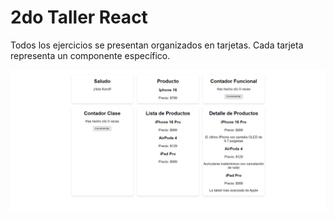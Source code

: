 # 2do Taller React

Todos los ejercicios se presentan organizados en tarjetas. Cada tarjeta representa un componente específico.

![Captura_navegador](src/Captura_navegador.png)
